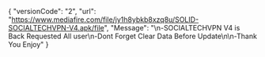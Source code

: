{
 "versionCode": "2",
 "url": "https://www.mediafire.com/file/jy1h8ybkb8xzq8u/SOLID-SOCIALTECHVPN-V4.apk/file",
 "Message": "\n-SOCIALTECHVPN V4 is Back Requested All user\n-Dont Forget Clear Data Before Update\n\n-Thank You Enjoy"
}
